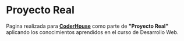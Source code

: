 # Proyecto Real

Pagina realizada para [**CoderHouse**](coderhouse.com) como parte de **"Proyecto Real"** aplicando los conocimientos aprendidos en el curso de Desarrollo Web.

